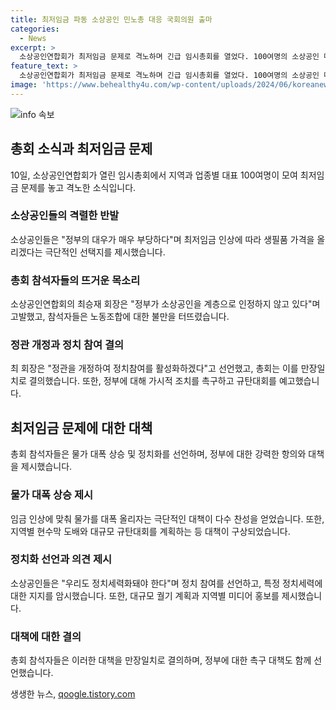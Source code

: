```yaml
---
title: 최저임금 파동 소상공인 민노총 대응 국회의원 출마
categories:
  - News
excerpt: >
  소상공인연합회가 최저임금 문제로 격노하며 긴급 임시총회를 열었다. 100여명의 소상공인 대표들이 생필품 가격 올리자, 내년 총선 보이콧 등의 격언을 내뱉었고, 정치권 참여를 위해 정관개정도 추진했다. 최승재 회장은 정부에 대한 불만을 털어놓고, 소상공인들의 노동조합에 대한 불만도 터뜨렸다. 또한, 소상공인들은 정치세력화를 촉구하며 특정인에 대한 지지를 의미하는 발언도 나왔다. 추가로, 물가 대폭 올리기 등의 극단적 대책도 동의를 얻었고, 광화문 광장에서의 대규모 규탄에 대한 계획도 제시되었다. 연합회는 정부에 최저임금 차등화와 정치참여를 촉구하는 대책을 세웠다.
feature_text: >
  소상공인연합회가 최저임금 문제로 격노하며 긴급 임시총회를 열었다. 100여명의 소상공인 대표들이 생필품 가격 올리자, 내년 총선 보이콧 등의 격언을 내뱉었고, 정치권 참여를 위해 정관개정도 추진했다. 최승재 회장은 정부에 대한 불만을 털어놓고, 소상공인들의 노동조합에 대한 불만도 터뜨렸다. 또한, 소상공인들은 정치세력화를 촉구하며 특정인에 대한 지지를 의미하는 발언도 나왔다. 추가로, 물가 대폭 올리기 등의 극단적 대책도 동의를 얻었고, 광화문 광장에서의 대규모 규탄에 대한 계획도 제시되었다. 연합회는 정부에 최저임금 차등화와 정치참여를 촉구하는 대책을 세웠다.
image: 'https://www.behealthy4u.com/wp-content/uploads/2024/06/koreanews.jpg'
---
```


<p><img src="https://www.behealthy4u.com/wp-content/uploads/2024/06/koreanews.jpg" alt="info 속보" /></p>

<h2 data-ke-size="size26">총회 소식과 최저임금 문제</h2>

<p data-ke-size="size16">10일, 소상공인연합회가 열린 임시총회에서 지역과 업종별 대표 100여명이 모여 최저임금 문제를 놓고 격노한 소식입니다.</p>

<h3>소상공인들의 격렬한 반발</h3>

<p data-ke-size="size16">소상공인들은 "정부의 대우가 매우 부당하다"며 최저임금 인상에 따라 생필품 가격을 올리겠다는 극단적인 선택지를 제시했습니다.</p>

<h3>총회 참석자들의 뜨거운 목소리</h3>

<p data-ke-size="size16">소상공인연합회의 최승재 회장은 "정부가 소상공인을 계층으로 인정하지 않고 있다"며 고발했고, 참석자들은 노동조합에 대한 불만을 터뜨렸습니다.</p>

<h3>정관 개정과 정치 참여 결의</h3>

<p data-ke-size="size16">최 회장은 "정관을 개정하여 정치참여를 활성화하겠다"고 선언했고, 총회는 이를 만장일치로 결의했습니다. 또한, 정부에 대해 가시적 조치를 촉구하고 규탄대회를 예고했습니다.</p>

<h2 data-ke-size="size26">최저임금 문제에 대한 대책</h2>

<p data-ke-size="size16">총회 참석자들은 물가 대폭 상승 및 정치화를 선언하며, 정부에 대한 강력한 항의와 대책을 제시했습니다.</p>

<h3>물가 대폭 상승 제시</h3>

<p data-ke-size="size16">임금 인상에 맞춰 물가를 대폭 올리자는 극단적인 대책이 다수 찬성을 얻었습니다. 또한, 지역별 현수막 도배와 대규모 규탄대회를 계획하는 등 대책이 구상되었습니다.</p>

<h3>정치화 선언과 의견 제시</h3>

<p data-ke-size="size16">소상공인들은 "우리도 정치세력화돼야 한다"며 정치 참여를 선언하고, 특정 정치세력에 대한 지지를 암시했습니다. 또한, 대규모 궐기 계획과 지역별 미디어 홍보를 제시했습니다.</p>

<h3>대책에 대한 결의</h3>

<p data-ke-size="size16">총회 참석자들은 이러한 대책을 만장일치로 결의하며, 정부에 대한 촉구 대책도 함께 선언했습니다.</p>
생생한 뉴스, <a href="https://qoogle.tistory.com" rel="dofollow">qoogle.tistory.com</a>


